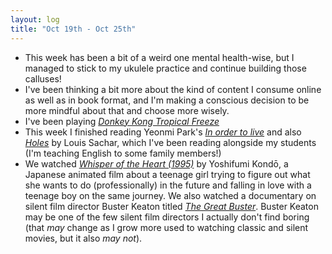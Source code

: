 ```yaml
---
layout: log
title: "Oct 19th - Oct 25th"
---
```


- This week has been a bit of a weird one mental health-wise, but I managed to stick to my ukulele practice and continue building those calluses!
- I've been thinking a bit more about the kind of content I consume online as well as in book format, and I'm making a conscious decision to be more mindful about that and choose more wisely.
- I've been playing [*Donkey Kong Tropical Freeze*](https://en.wikipedia.org/wiki/Donkey_Kong_Country:_Tropical_Freeze)
- This week I finished reading Yeonmi Park's *[In order to live](https://www.goodreads.com/book/show/24611623-in-order-to-live?ac=1&from_search=true&qid=PMVJrPiEhX&rank=1)* and also *[Holes](https://www.goodreads.com/book/show/38709.Holes?ac=1&from_search=true&qid=w4lTXN3dzU&rank=1)* by Louis Sachar, which I've been reading alongside my students (I'm teaching English to some family members!)
- We watched *[Whisper of the Heart (1995)](https://en.wikipedia.org/wiki/Whisper_of_the_Heart)*  by Yoshifumi Kondō, a Japanese animated film about a teenage girl trying to figure out what she wants to do (professionally) in the future and falling in love with a teenage boy on the same journey. We also watched a documentary on silent film director Buster Keaton titled [*The Great Buster*](https://www.imdb.com/title/tt8758548/). Buster Keaton may be one of the few silent film directors I actually don't find boring (that *may* change as I grow more used to watching classic and silent movies, but it also *may not*).
